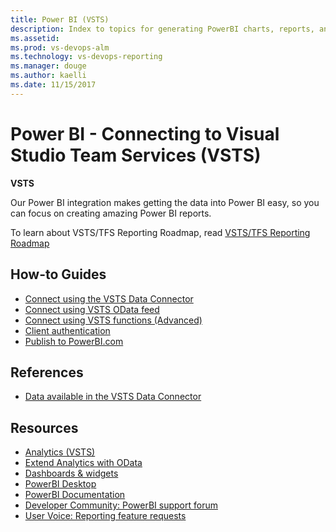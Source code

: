 ```yaml
---
title: Power BI (VSTS)
description: Index to topics for generating PowerBI charts, reports, and dashboards based on the Analyltics Service for VSTS 
ms.assetid:  
ms.prod: vs-devops-alm
ms.technology: vs-devops-reporting
ms.manager: douge
ms.author: kaelli
ms.date: 11/15/2017
---
```


# Power BI - Connecting to Visual Studio Team Services (VSTS)

**VSTS**

Our Power BI integration makes getting the data into Power BI easy, so you can focus on creating amazing Power BI reports.

To learn about VSTS/TFS Reporting Roadmap, read [VSTS/TFS Reporting Roadmap](./reporting-roadmap.md) 

## How-to Guides
- [Connect using the VSTS Data Connector](data-connector-connect.md)
- [Connect using VSTS OData feed](access-analytics-power-bi.md)    
- [Connect using VSTS functions (Advanced)](data-connector-functions.md)  
- [Client authentication](../analytics/client-authentication-options.md?toc=/vsts/report/powerbi/toc.json&bc=/vsts/report/powerbi/breadcrumb/toc.json)
- [Publish to PowerBI.com](publish-power-bi-desktop-to-power-bi.md) 


<!---
Future:
- How to query for "Time in State"
- Power BI Copy/Paste Support for default Views
-->
## References
- [Data available in the VSTS Data Connector](data-connector-available-data.md)  


## Resources 
- [Analytics (VSTS)](../analytics/index.md)    
- [Extend Analytics with OData](../extend-analytics/index.md)    
- [Dashboards & widgets](../dashboards/index.md)  
- [PowerBI Desktop](https://powerbi.microsoft.com/documentation/powerbi-desktop-get-the-desktop/)  
- [PowerBI Documentation](https://powerbi.microsoft.com/documentation/powerbi-landing-page/)  
- [Developer Community: PowerBI support forum](https://developercommunity.visualstudio.com/search.html?f=&type=question+OR+problem&type=question+OR+problem&c=&redirect=search%2Fsearch&sort=relevance&q=PowerBI)
- [User Voice: Reporting feature requests](https://visualstudio.uservoice.com/forums/330519-visual-studio-team-services/category/145257-dashboards-and-reporting)

 
